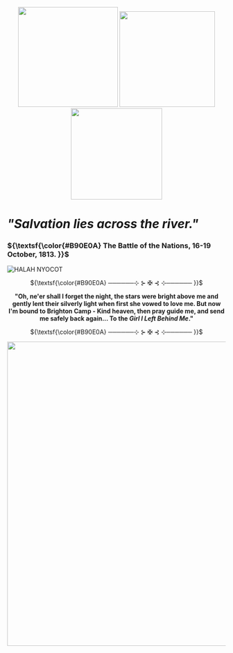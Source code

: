 <p align="center">
<img src="https://github.com/user-attachments/assets/685068ec-c11e-424e-87b2-e608b2152933" width=230>
<img src="https://github.com/user-attachments/assets/e77c659e-6a0c-47ca-8378-614f4dc8ba4f" width=220> 
<img src="https://github.com/user-attachments/assets/dcacf2c7-5621-4a18-b2a8-fc6d75111732" width=210>




# *"Salvation lies across the river."*

### ${\textsf{\color{#B90E0A} The Battle of the Nations, 16-19 October, 1813. }}$

![HALAH NYOCOT](https://github.com/user-attachments/assets/7b0b2b2d-0585-4600-ad1c-b32e3af6d417)

<p align="center">
${\textsf{\color{#B90E0A} ──────⊹ ⊱ ✠︎ ⊰ ⊹────── }}$

<p align="center">
<b>"Oh, ne'er shall I forget the night, the stars were bright above me and gently lent their silverly light when first she vowed to love me. But now I'm bound to Brighton Camp - Kind heaven, then pray guide me, and send me safely back again... To the <i>Girl I Left Behind Me</i>."</b>

<p align="center">
${\textsf{\color{#B90E0A} ──────⊹ ⊱ ✠︎ ⊰ ⊹────── }}$

<p align="center">
<img src="https://github.com/user-attachments/assets/7d264d43-4455-467e-8efd-43b540007f04" width=700>

